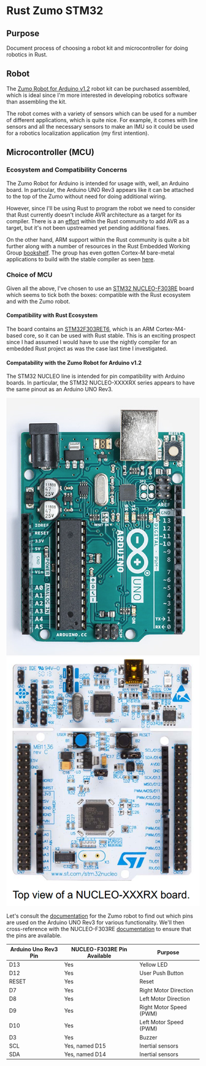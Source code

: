 # Rust Zumo STM32

## Purpose

Document process of choosing a robot kit and microcontroller for doing robotics in Rust.

## Robot

The [Zumo Robot for Arduino v1.2](https://www.pololu.com/product/2510) robot kit can be
purchased assembled, which is ideal since I'm more interested in developing
robotics software than assembling the kit.

The robot comes with a variety of sensors which can be used for a number of different
applications, which is quite nice. For example, it comes with line sensors and all
the necessary sensors to make an IMU so it could be used for a robotics localization
application (my first intention).

## Microcontroller (MCU)

### Ecosystem and Compatibility Concerns

The Zumo Robot for Arduino is intended for usage with, well, an Arduino board. In
particular, the Arduino UNO Rev3 appears like it can be attached to the
top of the Zumo without need for doing additional wiring.

However, since I'll be using Rust to program the robot we need to consider that
Rust currently doesn't include AVR architecture as a target for its compiler.
There is a an [effort](https://github.com/avr-rust) within the Rust community
to add AVR as a target, but it's not been upstreamed yet pending additional fixes.

On the other hand, ARM support within the Rust community is quite a bit further along
with a number of resources in the Rust Embedded Working Group
[bookshelf](https://rust-embedded.github.io/bookshelf/). The group has even gotten
Cortex-M bare-metal applications to build with the stable compiler as seen 
[here](https://rust-embedded.github.io/blog/2018-10-28-newsletter-14/).

### Choice of MCU

Given all the above, I've chosen to use an 
[STM32 NUCLEO-F303RE](https://www.st.com/en/evaluation-tools/nucleo-f303re.html)
board which seems to tick both the boxes: compatible with the Rust ecosystem and 
with the Zumo robot.

#### Compatibility with Rust Ecosystem

The board contains an
[STM32F303RET6](https://www.st.com/en/microcontrollers/stm32f303re.html), which is an
ARM Cortex-M4-based core, so it can be used with Rust stable. This is an exciting prospect
since I had assumed I would have to use the nightly compiler for an embedded Rust project
as was the case last time I investigated.

#### Compatability with the Zumo Robot for Arduino v1.2

The STM32 NUCLEO line is intended for pin compatibility with Arduino boards. In particular,
the STM32 NUCLEO-XXXXRX series appears to have the same pinout as an Arduino UNO Rev3.

![arduino-uno-rev3](resources/arduino-uno-rev3.png "Arduino UNO Rev3") ![nucleo-NUCLEO-XXXXRX](resources/nucleo-xxxxrx.png "NUCLEO-XXXXRX")

Let's consult the [documentation](resources/zumo_shield_for_arduino.pdf) for the Zumo robot
to find out which pins are used on the Arduino UNO Rev3 for various functionality. 
We'll then cross-reference with the NUCLEO-F303RE [documentation](resources/STM32_Nucleo-64_boards.pdf)
to ensure that the pins are available.

| Arduino Uno Rev3 Pin | NUCLEO-F303RE Pin Available | Purpose                 |
| -------------------- | --------------------------- | ----------------------- |
| D13                  | Yes                         | Yellow LED              |
| D12                  | Yes                         | User Push Button        |
| RESET                | Yes                         | Reset                   |
| D7                   | Yes                         | Right Motor Direction   |
| D8                   | Yes                         | Left Motor Direction    |
| D9                   | Yes                         | Right Motor Speed (PWM) |
| D10                  | Yes                         | Left Motor Speed (PWM)  |
| D3                   | Yes                         | Buzzer                  |
| SCL                  | Yes, named D15              | Inertial sensors        |
| SDA                  | Yes, named D14              | Inertial sensors        |
